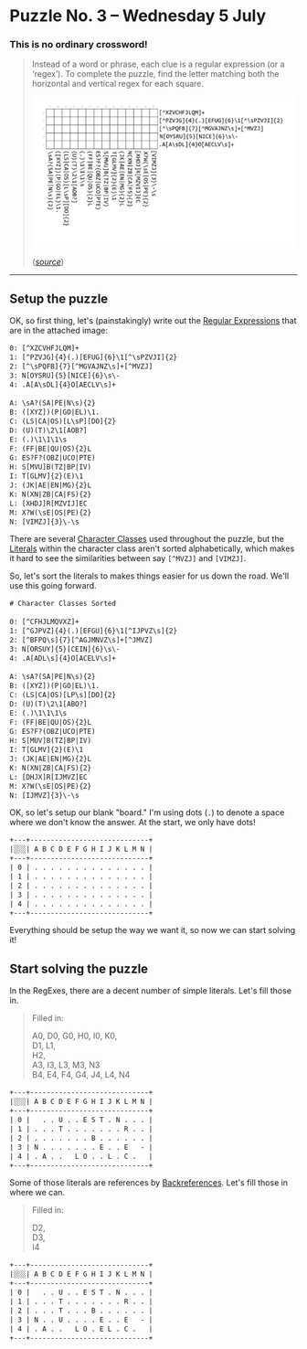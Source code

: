 # Puzzle No. 3 – Wednesday 5 July

### This is no ordinary crossword!

> Instead of a word or phrase, each clue is a regular expression (or a ‘regex’).
> To complete the puzzle, find the letter matching both the horizontal and
> vertical regex for each square.
> 
> ![BBC RegEx Crossword](puzzle.jpg)
> 
> (_[source](http://www.bbc.co.uk/programmes/articles/5LCB3rN2dWLqsmGMy5KYtBf/puzzle-for-today)_)

---

## Setup the puzzle

OK, so first thing, let's (painstakingly) write out the
[Regular Expressions](http://www.regular-expressions.info/) that are in the
attached image:

    0: [^XZCVHFJLQM]+
    1: [^PZVJG]{4}(.)[EFUG]{6}\1[^\sPZVJI]{2}
    2: [^\sPQFB]{7}[^MGVAJNZ\s]+[^MVZJ]
    3: N[OYSRU]{5}[NICE]{6}\s\-
    4: .A[A\sDL]{4}O[AECLV\s]+
    
    A: \sA?(SA|PE|N\s){2}
    B: ([XYZ])(P|GO|EL)\1.
    C: (LS|CA|OS)[L\sP][DO]{2}
    D: (U)(T)\2\1[AOB?]
    E: (.)\1\1\1\s
    F: (FF|BE|QU|OS){2}L
    G: ES?F?(OBZ|UCO|PTE)
    H: S[MVU]B(TZ|BP|IV)
    I: T[GLMV]{2}(E)\1
    J: (JK|AE|EN|MG){2}L
    K: N(XN|ZB|CA|FS){2}
    L: [XHDJ]R[MZVIJ]EC
    M: X?W(\sE|OS|PE){2}
    N: [VIMZJ]{3}\-\s

There are several [Character Classes](http://www.regular-expressions.info/charclass.html)
used throughout the puzzle, but the [Literals](http://www.regular-expressions.info/characters.html)
within the character class aren't sorted alphabetically, which makes
it hard to see the similarities between say `[^MVZJ]` and `[VIMZJ]`.

So, let's sort the literals to makes things easier for us down the road. We'll
use this going forward.

    # Character Classes Sorted
    
    0: [^CFHJLMQVXZ]+
    1: [^GJPVZ]{4}(.)[EFGU]{6}\1[^IJPVZ\s]{2}
    2: [^BFPQ\s]{7}[^AGJMNVZ\s]+[^JMVZ]
    3: N[ORSUY]{5}[CEIN]{6}\s\-
    4: .A[ADL\s]{4}O[ACELV\s]+
    
    A: \sA?(SA|PE|N\s){2}
    B: ([XYZ])(P|GO|EL)\1.
    C: (LS|CA|OS)[LP\s][DO]{2}
    D: (U)(T)\2\1[ABO?]
    E: (.)\1\1\1\s
    F: (FF|BE|QU|OS){2}L
    G: ES?F?(OBZ|UCO|PTE)
    H: S[MUV]B(TZ|BP|IV)
    I: T[GLMV]{2}(E)\1
    J: (JK|AE|EN|MG){2}L
    K: N(XN|ZB|CA|FS){2}
    L: [DHJX]R[IJMVZ]EC
    M: X?W(\sE|OS|PE){2}
    N: [IJMVZ]{3}\-\s

OK, so let's setup our blank "board." I'm using dots (`.`) to denote a space
where we don't know the answer. At the start, we only have dots!

    +---+-----------------------------+
    |░░░| A B C D E F G H I J K L M N |
    +---+-----------------------------+ 
    | 0 | . . . . . . . . . . . . . . |
    | 1 | . . . . . . . . . . . . . . |
    | 2 | . . . . . . . . . . . . . . |
    | 3 | . . . . . . . . . . . . . . |
    | 4 | . . . . . . . . . . . . . . |
    +---+-----------------------------+ 

Everything should be setup the way we want it, so now we can start solving it!

## Start solving the puzzle

In the RegExes, there are a decent number of simple literals. Let's fill those
in.

> Filled in:
> 
> A0, D0, G0, H0, I0, K0,  
> D1, L1,  
> H2,  
> A3, I3, L3, M3, N3  
> B4, E4, F4, G4, J4, L4, N4

    +---+-----------------------------+
    |░░░| A B C D E F G H I J K L M N |
    +---+-----------------------------+
    | 0 |   . . U . . E S T . N . . . |
    | 1 | . . . T . . . . . . . R . . |
    | 2 | . . . . . . . B . . . . . . |
    | 3 | N . . . . . . . E . . E   - |
    | 4 | . A . .   L O . . L . C .   |
    +---+-----------------------------+

Some of those literals are references by [Backreferences](http://www.regular-expressions.info/backref.html).
Let's fill those in where we can.

> Filled in:
> 
> D2,  
> D3,  
> I4

    +---+-----------------------------+
    |░░░| A B C D E F G H I J K L M N |
    +---+-----------------------------+
    | 0 |   . . U . . E S T . N . . . |
    | 1 | . . . T . . . . . . . R . . |
    | 2 | . . . T . . . B . . . . . . |
    | 3 | N . . U . . . . E . . E   - |
    | 4 | . A . .   L O . E L . C .   |
    +---+-----------------------------+